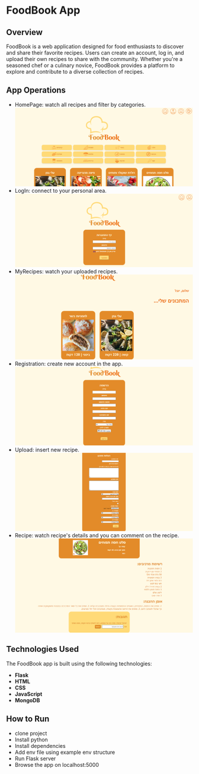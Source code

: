 # FoodBook App

## Overview

FoodBook is a web application designed for food enthusiasts to discover and share their favorite recipes. Users can
create an account, log in, and upload their own recipes to share with the community. Whether you're a seasoned chef or a
culinary novice, FoodBook provides a platform to explore and contribute to a diverse collection of recipes.

## App Operations

- HomePage: watch all recipes and filter by categories.
  ![alt text](/screenshots/homepage.png)
- LogIn: connect to your personal area.
  ![alt text](/screenshots/login.png)
- MyRecipes: watch your uploaded recipes.
  ![alt text](/screenshots/myrecipes.png)
- Registration: create new account in the app.
  ![alt text](/screenshots/registration.png)
- Upload: insert new recipe.
  ![alt text](/screenshots/upload.png)
- Recipe: watch recipe's details and you can comment on the recipe.
  ![alt text](/screenshots/recipe.png)

## Technologies Used

The FoodBook app is built using the following technologies:

- **Flask**
- **HTML**
- **CSS**
- **JavaScript**
- **MongoDB**

## How to Run

- clone project
- Install python
- Install dependencies
- Add env file using example env structure
- Run Flask server
- Browse the app on localhost:5000